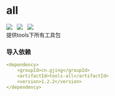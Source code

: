 # all
![](https://img.shields.io/badge/version-1.2.2-green.svg) &nbsp; ![](https://img.shields.io/badge/author-Gjing-green.svg) &nbsp; 
![](https://img.shields.io/badge/builder-success-green.svg)     
提供tools下所有工具包
### 导入依赖
```yaml
<dependency>
    <groupId>cn.gjing</groupId>
    <artifactId>tools-all</artifactId>
    <version>1.2.2</version>
</dependency>
```